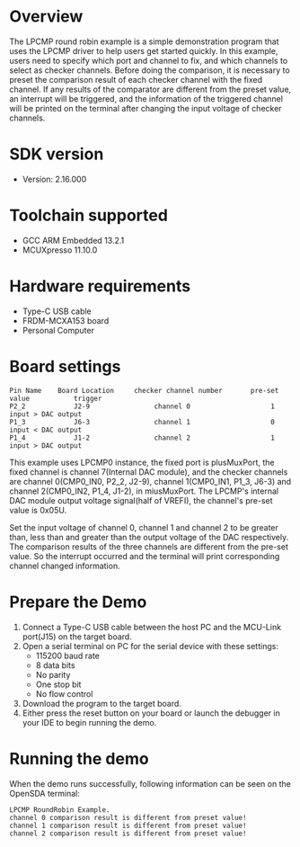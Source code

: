Overview
========
The LPCMP round robin example is a simple demonstration program that uses the LPCMP driver to
help users get started quickly. In this example, users need to specify which port and channel
to fix, and which channels to select as checker channels. Before doing the comparison, it is
necessary to preset the comparison result of each checker channel with the fixed channel. 
If any results of the comparator are different from the preset value, an interrupt will be 
triggered, and the information of the triggered channel will be printed on the terminal after
changing the input voltage of checker channels.

SDK version
===========
- Version: 2.16.000

Toolchain supported
===================
- GCC ARM Embedded  13.2.1
- MCUXpresso  11.10.0

Hardware requirements
=====================
- Type-C USB cable
- FRDM-MCXA153 board
- Personal Computer

Board settings
==============
~~~~~~~~~~~~~~~~~~~~~~~~~~~~~~~~~~~~~~~~~~~~~~~~~~~~~~~~~~~~~~~~~~~~~~~~~~~~~~~~~~~~~~~~~~~~~~~~~~~~
Pin Name    Board Location     checker channel number       pre-set value           trigger        
P2_2            J2-9                channel 0                    1              input > DAC output
P1_3            J6-3                channel 1                    0              input < DAC output
P1_4            J1-2                channel 2                    1              input > DAC output
~~~~~~~~~~~~~~~~~~~~~~~~~~~~~~~~~~~~~~~~~~~~~~~~~~~~~~~~~~~~~~~~~~~~~~~~~~~~~~~~~~~~~~~~~~~~~~~~~~~~

This example uses LPCMP0 instance, the fixed port is plusMuxPort, the fixed channel is
channel 7(Internal DAC module), and the checker channels are channel 0(CMP0_IN0, P2_2, J2-9),
channel 1(CMP0_IN1, P1_3, J6-3) and channel 2(CMP0_IN2, P1_4, J1-2), in miusMuxPort.
The LPCMP's internal DAC module output voltage signal(half of VREFI), the channel's pre-set value
is 0x05U.

Set the input voltage of channel 0, channel 1 and channel 2 to be greater than, less than
and greater than the output voltage of the DAC respectively. The comparison results of the 
three channels are different from the pre-set value. So the interrupt occurred and the terminal
will print corresponding channel changed information.

Prepare the Demo
================
1. Connect a Type-C USB cable between the host PC and the MCU-Link port(J15) on the target board.
2. Open a serial terminal on PC for the serial device with these settings:
    - 115200 baud rate
    - 8 data bits
    - No parity
    - One stop bit
    - No flow control
3. Download the program to the target board.
4. Either press the reset button on your board or launch the debugger in your IDE to begin running
   the demo.

Running the demo
================
When the demo runs successfully, following information can be seen on the OpenSDA terminal:

~~~~~~~~~~~~~~~~~~~~~~~~~~~~~
LPCMP RoundRobin Example.
channel 0 comparison result is different from preset value!
channel 1 comparison result is different from preset value!
channel 2 comparison result is different from preset value!

~~~~~~~~~~~~~~~~~~~~~~~~~~~~~
